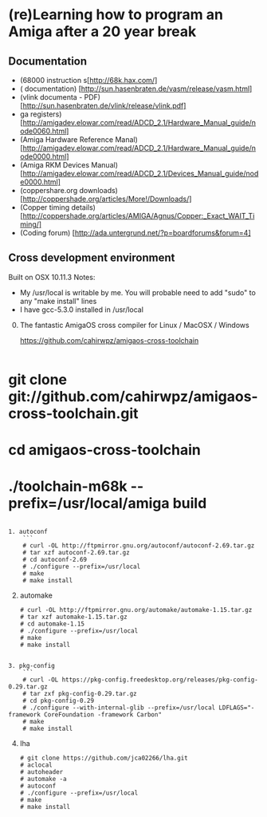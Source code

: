 (re)Learning how to program an Amiga after a 20 year break
==========================================================

Documentation
-------------
* (68000 instruction s[http://68k.hax.com/]
* ( documentation) [http://sun.hasenbraten.de/vasm/release/vasm.html]
* (vlink documenta - PDF) [http://sun.hasenbraten.de/vlink/release/vlink.pdf]
* ga registers) [http://amigadev.elowar.com/read/ADCD_2.1/Hardware_Manual_guide/node0060.html]
* (Amiga Hardware Reference Manal)[http://amigadev.elowar.com/read/ADCD_2.1/Hardware_Manual_guide/node0000.html]
* (Amiga RKM Devices Manual)[http://amigadev.elowar.com/read/ADCD_2.1/Devices_Manual_guide/node0000.html]
* (coppershare.org downloads) [http://coppershade.org/articles/More!/Downloads/]
* (Copper timing details) [http://coppershade.org/articles/AMIGA/Agnus/Copper:_Exact_WAIT_Timing/]
* (Coding forum) [http://ada.untergrund.net/?p=boardforums&forum=4]

Cross development environment
-----------------------------
Built on OSX 10.11.3
Notes: 
   * My /usr/local is writable by me. You will probable need to add "sudo" to any "make install" lines
   * I have gcc-5.3.0 installed in /usr/local

0. The fantastic AmigaOS cross compiler for Linux / MacOSX / Windows 

   https://github.com/cahirwpz/amigaos-cross-toolchain

    ```
# git clone git://github.com/cahirwpz/amigaos-cross-toolchain.git
# cd amigaos-cross-toolchain
# ./toolchain-m68k --prefix=/usr/local/amiga build
```
   
1. autoconf
    ```
    # curl -OL http://ftpmirror.gnu.org/autoconf/autoconf-2.69.tar.gz
    # tar xzf autoconf-2.69.tar.gz
    # cd autoconf-2.69
    # ./configure --prefix=/usr/local
    # make
    # make install
```

2. automake
    ```
    # curl -OL http://ftpmirror.gnu.org/automake/automake-1.15.tar.gz
    # tar xzf automake-1.15.tar.gz
    # cd automake-1.15
    # ./configure --prefix=/usr/local
    # make
    # make install
```

3. pkg-config
    ```
    # curl -OL https://pkg-config.freedesktop.org/releases/pkg-config-0.29.tar.gz
    # tar zxf pkg-config-0.29.tar.gz
    # cd pkg-config-0.29
    # ./configure --with-internal-glib --prefix=/usr/local LDFLAGS="-framework CoreFoundation -framework Carbon"
    # make
    # make install
```

4. lha
    ```
    # git clone https://github.com/jca02266/lha.git
    # aclocal
    # autoheader
    # automake -a
    # autoconf
    # ./configure --prefix=/usr/local
    # make
    # make install
```
